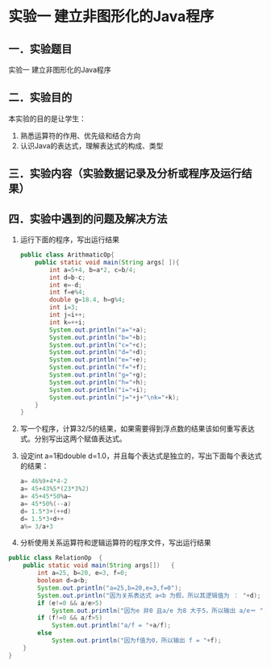 # 实验一 建立非图形化的Java程序

## 一．实验题目

实验一  建立非图形化的Java程序

## 二．实验目的

本实验的目的是让学生：

1. 熟悉运算符的作用、优先级和结合方向
2. 认识Java的表达式，理解表达式的构成、类型

## 三．实验内容（实验数据记录及分析或程序及运行结果）

## 四．实验中遇到的问题及解决方法

1. 运行下面的程序，写出运行结果

    ```java
    public class ArithmaticOp{
        public static void main(String args[ ]){
            int a=5+4, b=a*2, c=b/4;
            int d=b-c;
            int e=-d; 
            int f=e%4;
            double g=18.4, h=g%4; 
            int i=3;
            int j=i++; 
            int k=++i;
            System.out.println("a="+a);
            System.out.println("b="+b);
            System.out.println("c="+c);
            System.out.println("d="+d);
            System.out.println("e="+e);
            System.out.println("f="+f);
            System.out.println("g="+g);
            System.out.println("h="+h);
            System.out.println("i="+i);
            System.out.println("j="+j+"\nk="+k);
        }
    }
    ```

2. 写一个程序，计算32/5的结果，如果需要得到浮点数的结果该如何重写表达式。分别写出这两个赋值表达式。

3. 设定int a=1和double d=1.0，并且每个表达式是独立的，写出下面每个表达式的结果：

    ```java
    a= 46%9+4*4-2
    a= 45+43%5*(23*3%2)
    a= 45+45*50%a—
    a= 45*50%(--a)
    d= 1.5*3+(++d)
    d= 1.5*3+d++
    a%= 3/a+3
    ```

4. 分析使用关系运算符和逻辑运算符的程序文件，写出运行结果

```java
public class RelationOp  {
    public static void main(String args[])   {
        int a=25, b=20, e=3, f=0;
        boolean d=a<b;
        System.out.println("a=25,b=20,e=3,f=0");
        System.out.println("因为关系表达式 a<b 为假，所以其逻辑值为 ： "+d);
        if (e!=0 && a/e>5)
            System.out.println("因为e 非0 且a/e 为8 大于5，所以输出 a/e＝ "+a/e);
        if (f!=0 && a/f>5)
            System.out.println("a/f = "+a/f);
        else
            System.out.println("因为f值为0，所以输出 f = "+f);
    }
}
```
